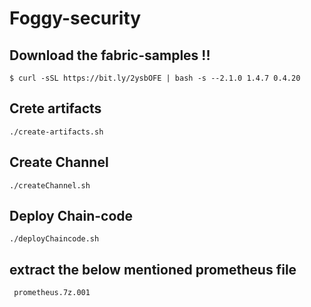 # Foggy-security

## Download the fabric-samples !!

    $ curl -sSL https://bit.ly/2ysbOFE | bash -s --2.1.0 1.4.7 0.4.20

## Crete artifacts

    ./create-artifacts.sh 

## Create Channel

    ./createChannel.sh

## Deploy Chain-code

    ./deployChaincode.sh
    
## extract the below mentioned prometheus file

     prometheus.7z.001 
